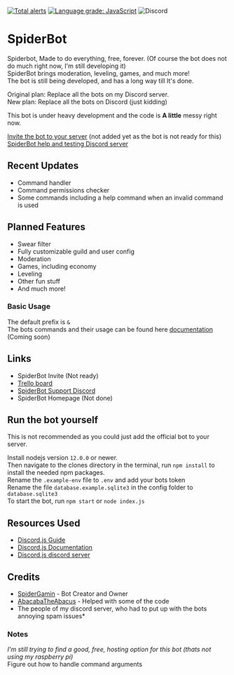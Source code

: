 [![Total alerts](https://img.shields.io/lgtm/alerts/g/SpiderBot-Code/SpiderBot-Code.svg?logo=lgtm&logoWidth=18)](https://lgtm.com/projects/g/SpiderBot-Code/SpiderBot-Code/alerts/)
[![Language grade: JavaScript](https://img.shields.io/lgtm/grade/javascript/g/SpiderBot-Code/SpiderBot-Code.svg?logo=lgtm&logoWidth=18)](https://lgtm.com/projects/g/SpiderBot-Code/SpiderBot-Code/context:javascript)
![Discord](https://img.shields.io/discord/728316562163105925?color=blue&label=Discord&logo=%7B%7Bl&logoColor=blue)
# SpiderBot
Spiderbot, Made to do everything, free, forever. (Of course the bot does not do much right now, I'm still developing it)  
SpiderBot brings moderation, leveling, games, and much more!  
The bot is still being developed, and has a long way till It's done.

Original plan: Replace all the bots on my Discord server.  
New plan: Replace all the bots on Discord (just kidding)

This bot is under heavy development and the code is **A little** messy right now.

[Invite the bot to your server]() (not added yet as the bot is not ready for this)  
[SpiderBot help and testing Discord server](https://discord.gg/6kFYJAP)

## Recent Updates
- Command handler
- Command permissions checker
- Some commands including a help command when an invalid command is used

## Planned Features
- Swear filter
- Fully customizable guild and user config
- Moderation
- Games, including economy
- Leveling
- Other fun stuff
- And much more!

### Basic Usage
The default prefix is `&`  
The bots commands and their usage can be found here <a href="">documentation</a> (Coming soon)

## Links
- SpiderBot Invite (Not ready)
- [Trello board](https://trello.com/b/5VGBZZ64/spiderbot)
- [SpiderBot Support Discord](https://discord.gg/6kFYJAP)
- SpiderBot Homepage (Not done)


## Run the bot yourself
This is not recommended as you could just add the official bot to your server.  

Install nodejs version `12.0.0` or newer.  
Then navigate to the clones directory in the terminal, run `npm install` to install the needed npm packages.  
Rename the `.example-env` file to `.env` and add your bots token  
Rename the file `database.example.sqlite3` in the config folder to `database.sqlite3`  
To start the bot, run `npm start` or `node index.js`

## Resources Used
- [Discord.js Guide](https://discordjs.guide/)  
- [Discord.js Documentation](https://discord.js.org/?source=post_page---------------------------#/docs/main/stable/general/welcome)  
- [Discord.js discord server](https://discord.gg/bRCvFy9)

## Credits
- [SpiderGamin](https://github.com/SpiderGamin) - Bot Creator and Owner  
- [AbacabaTheAbacus](https://github.com/AbacabaTheAbacus) - Helped with some of the code
- The people of my discord server, who had to put up with the bots annoying spam issues*


### Notes
_I'm still trying to find a good, free, hosting option for this bot (thats not using my raspberry pi)_  
Figure out how to handle command arguments
